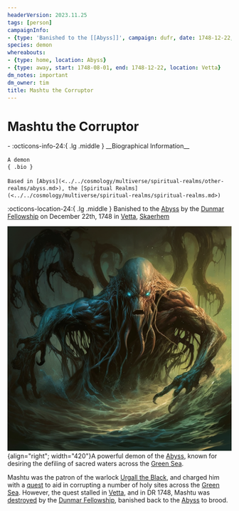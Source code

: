 ```yaml
---
headerVersion: 2023.11.25
tags: [person]
campaignInfo:
- {type: 'Banished to the [[Abyss]]', campaign: dufr, date: 1748-12-22, wParty: '<met:x> by <person> on <target> in <current:3r>'}
species: demon
whereabouts:
- {type: home, location: Abyss}
- {type: away, start: 1748-08-01, end: 1748-12-22, location: Vetta}
dm_notes: important
dm_owner: tim
title: Mashtu the Corruptor
---
```

# Mashtu the Corruptor
<div class="grid cards ext-narrow-margin ext-one-column" markdown>
- :octicons-info-24:{ .lg .middle } __Biographical Information__

    A demon  
    { .bio }

    Based in [Abyss](<../../cosmology/multiverse/spiritual-realms/other-realms/abyss.md>), the [Spiritual Realms](<../../cosmology/multiverse/spiritual-realms/spiritual-realms.md>)
</div>



:octicons-location-24:{ .lg .middle } Banished to the [Abyss](<../../cosmology/multiverse/spiritual-realms/other-realms/abyss.md>) by the [Dunmar Fellowship](<../pcs/dunmar-fellowship/dunmar-fellowship.md>) on December 22th, 1748 in [Vetta](<../../gazetteer/western-green-sea/skaerhem/vetta.md>), [Skaerhem](<../../gazetteer/western-green-sea/skaerhem/skaerhem.md>)  


![Mashtu the Corrupter](../../assets/mashtu-the-corrupter.png){align="right"; width="420"}A powerful demon of the [Abyss](<../../cosmology/multiverse/spiritual-realms/other-realms/abyss.md>), known for desiring the defiling of sacred waters across the [Green Sea](<../../gazetteer/green-sea.md>).  


Mashtu was the patron of the warlock [Urgall the Black](<../skaer/urgall-the-black.md>), and charged him with a [quest](<../../campaigns/dunmari-frontier/treasure/urgall-s-scroll.md>) to aid in corrupting a number of holy sites across the [Green Sea](<../../gazetteer/green-sea.md>). However, the quest stalled in [Vetta](<../../gazetteer/western-green-sea/skaerhem/vetta.md>), and in DR 1748, Mashtu was [destroyed](<../../campaigns/dunmari-frontier/session-notes/session-81-dufr.md>) by the [Dunmar Fellowship](<../pcs/dunmar-fellowship/dunmar-fellowship.md>), banished back to the [Abyss](<../../cosmology/multiverse/spiritual-realms/other-realms/abyss.md>) to brood. 

